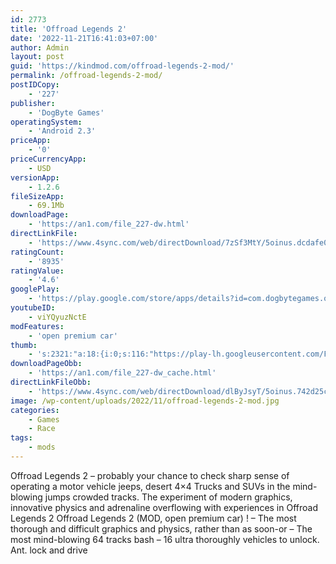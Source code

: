 ```yaml
---
id: 2773
title: 'Offroad Legends 2'
date: '2022-11-21T16:41:03+07:00'
author: Admin
layout: post
guid: 'https://kindmod.com/offroad-legends-2-mod/'
permalink: /offroad-legends-2-mod/
postIDCopy:
    - '227'
publisher:
    - 'DogByte Games'
operatingSystem:
    - 'Android 2.3'
priceApp:
    - '0'
priceCurrencyApp:
    - USD
versionApp:
    - 1.2.6
fileSizeApp:
    - 69.1Mb
downloadPage:
    - 'https://an1.com/file_227-dw.html'
directLinkFile:
    - 'https://www.4sync.com/web/directDownload/7zSf3MtY/5oinus.dcdafe022c31e8dc83536c521db15780'
ratingCount:
    - '8935'
ratingValue:
    - '4.6'
googlePlay:
    - 'https://play.google.com/store/apps/details?id=com.dogbytegames.offroadlegends2'
youtubeID:
    - viYQyuzNctE
modFeatures:
    - 'open premium car'
thumb:
    - 's:2321:"a:18:{i:0;s:116:"https://play-lh.googleusercontent.com/F1Q1L86GYNq_CmFK_P7yKb3BkWrB94vmNdsXP7JI1uTKkDLPq2F9BYaqFiER1vz55n-A=w526-h296";i:1;s:114:"https://play-lh.googleusercontent.com/GocmKl90DuOrMlE5httaa2Z6kK1FNC6dBVPSBA9eaUVfHjN0l3w4_HGEFIs0A5yKtA=w526-h296";i:2;s:115:"https://play-lh.googleusercontent.com/Dlb8c_DHFa3MDc6UN7-PACOxeJsjBJJUE7hIM-6LfbfW3G_itYF1lgm-bACZN3wch20=w526-h296";i:3;s:116:"https://play-lh.googleusercontent.com/gAeiVnGrmDjHO9mCzNJ-7qD3_Mf5fwMOHWD-DiWOFOj8xHSn9kJ4fqYOvpJnDKSa0eFr=w526-h296";i:4;s:116:"https://play-lh.googleusercontent.com/My7kQBLxGASk_K7gHIDFVPMDU20Z0QiKCO2mFyKl5_s-spIWITrRQgKOnPHx1lR3ED03=w526-h296";i:5;s:116:"https://play-lh.googleusercontent.com/ArDNia0B7XsVl9M3GoFKP7m_WlTvNpbNkjkTueruxlgg7cJftlouUViHaMlD92Oe2hvu=w526-h296";i:6;s:114:"https://play-lh.googleusercontent.com/T6GXYd-zZNQ7-gULlq1kMO3gf8uBD-XIP_lyiDTOhFwZ0XxYnkalANogId_-5ngInA=w526-h296";i:7;s:115:"https://play-lh.googleusercontent.com/jThZ51ABxFQPHEYdml1BjUieyvn0jfaMoFaNniQL-DHUbRabxCyNxOZTNVFROhpww6k=w526-h296";i:8;s:115:"https://play-lh.googleusercontent.com/L3EurtEUjD1xCQ2V4256wFvN-NtOYgmiI1AYn1r-L5nPlR-Uq3-izorcC2Y_rFAtwoc=w526-h296";i:9;s:115:"https://play-lh.googleusercontent.com/6PAnUO422gyB-iUrSW9BmrQ9UzsCg03f-FauR5n6AB8N2r77q1SnduV6DCmnAW4eWcc=w526-h296";i:10;s:116:"https://play-lh.googleusercontent.com/oeI1Zi1hgK4t307pIeql0h0nODTwPzpgALsy8qadIbR4ZrqSCZPv6Yu9qbFq_MXh-xBO=w526-h296";i:11;s:115:"https://play-lh.googleusercontent.com/2LX38sO1neMABcvH58c7mLM60R8fY4li_4ct_eMiAL9hVZGVtlDnFe-FvSAAE5la644=w526-h296";i:12;s:115:"https://play-lh.googleusercontent.com/3ejobt1K6Awk6C-ywCpgwv3iFuh-tsbqv8Tm9tcaPr0D4qhkkeevXEfR4HGlAI0CZyo=w526-h296";i:13;s:116:"https://play-lh.googleusercontent.com/ZSUcXVMawfSJCBiZkp7avEAVYBs9Q_jBiLX1lsC22Vk7k_kknV4E6NE77_O0EhGNkHbI=w526-h296";i:14;s:115:"https://play-lh.googleusercontent.com/lt7fJ3ETQ1nnO74mdnINsljkSuzbhw0S3PgwrFEsDb3DYm0S3KPLu0tStIEfVzL77xA=w526-h296";i:15;s:114:"https://play-lh.googleusercontent.com/cDa6RX-v3NcNn4IxOx71lAquiyhtyQ8GyUL93GdcxmCHRvX7egIKYwZ_usk1kw9jmw=w526-h296";i:16;s:114:"https://play-lh.googleusercontent.com/TO-6_1ITT3d9MCl1WYm_gPGyXXZeVKaFTDEho66PKySqZbi_gwK2PrkceKDab1LWkw=w526-h296";i:17;s:115:"https://play-lh.googleusercontent.com/TVvRUo9zl9lnBSPKnj2oeMs9izSwZSHRPZbYiVTellFmcXDSEppO7J3s1Fh8fr7rHP0=w526-h296";}";'
downloadPageObb:
    - 'https://an1.com/file_227-dw_cache.html'
directLinkFileObb:
    - 'https://www.4sync.com/web/directDownload/dlByJsyT/5oinus.742d25c69a3bf6b0562b44d73af563ca'
image: /wp-content/uploads/2022/11/offroad-legends-2-mod.jpg
categories:
    - Games
    - Race
tags:
    - mods
---
```


Offroad Legends 2 – probably your chance to check sharp sense of operating a motor vehicle jeeps, desert 4×4 Trucks and SUVs in the mind-blowing jumps crowded tracks. The experiment of modern graphics, innovative physics and adrenaline overflowing with experiences in Offroad Legends 2 Offroad Legends 2 (MOD, open premium car) ! – The most thorough and difficult graphics and physics, rather than as soon-or – The most mind-blowing 64 tracks bash – 16 ultra thoroughly vehicles to unlock. Ant. lock and drive